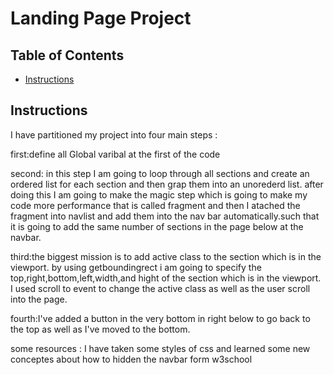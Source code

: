 # Landing Page Project

## Table of Contents

* [Instructions](#instructions)

## Instructions

I have partitioned my project into four main steps :


first:define all Global varibal at the first of the code

second: in this step I am going to loop through all sections and create an ordered list for each section and then grap them into an unorederd list. after doing this I am going to make the magic step which is going to make my code more performance that is called  fragment and then I atached the fragment into navlist and add them into the nav bar automatically.such that it is going to add the same number of sections in the page below at the navbar.

third:the biggest mission is to add active class to the section which is in the viewport. by using getboundingrect i am going to specify the top,right,bottom,left,width,and hight of the section which is in the viewport. I used scroll to event to change the active class as well as the user scroll into the page.

fourth:I've added a button in the very bottom in right below to go back to the top as well as I've moved to 
the bottom.

some resources :
I have taken some styles of css and learned some new conceptes about how to hidden the navbar form w3school